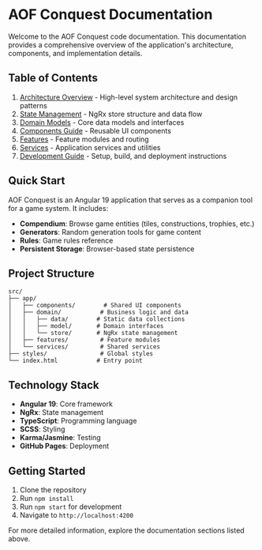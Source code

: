 # AOF Conquest Documentation

Welcome to the AOF Conquest code documentation. This documentation provides a comprehensive overview of the application's architecture, components, and implementation details.

## Table of Contents

1. [Architecture Overview](./architecture.md) - High-level system architecture and design patterns
2. [State Management](./state-management.md) - NgRx store structure and data flow
3. [Domain Models](./domain-models.md) - Core data models and interfaces
4. [Components Guide](./components.md) - Reusable UI components
5. [Features](./features.md) - Feature modules and routing
6. [Services](./services.md) - Application services and utilities
7. [Development Guide](./development.md) - Setup, build, and deployment instructions

## Quick Start

AOF Conquest is an Angular 19 application that serves as a companion tool for a game system. It includes:

- **Compendium**: Browse game entities (tiles, constructions, trophies, etc.)
- **Generators**: Random generation tools for game content
- **Rules**: Game rules reference
- **Persistent Storage**: Browser-based state persistence

## Project Structure

```
src/
├── app/
│   ├── components/        # Shared UI components
│   ├── domain/           # Business logic and data
│   │   ├── data/        # Static data collections
│   │   ├── model/       # Domain interfaces
│   │   └── store/       # NgRx state management
│   ├── features/         # Feature modules
│   └── services/         # Shared services
├── styles/               # Global styles
└── index.html           # Entry point
```

## Technology Stack

- **Angular 19**: Core framework
- **NgRx**: State management
- **TypeScript**: Programming language
- **SCSS**: Styling
- **Karma/Jasmine**: Testing
- **GitHub Pages**: Deployment

## Getting Started

1. Clone the repository
2. Run `npm install`
3. Run `npm start` for development
4. Navigate to `http://localhost:4200`

For more detailed information, explore the documentation sections listed above.
